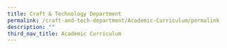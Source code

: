 ```yaml
---
title: Craft & Technology Department
permalink: /craft-and-tech-department/Academic-Curriculum/permalink
description: ""
third_nav_title: Academic Curriculum
---
```

